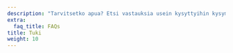 ```yaml
---
description: "Tarvitsetko apua? Etsi vastauksia usein kysyttyihin kysymyksiin. Kysy apua ja ota yhteyttä yhteisön muihin jäseniin ongelmatilanteissa."
extra:
  faq_title: FAQs
title: Tuki
weight: 10
---
```

